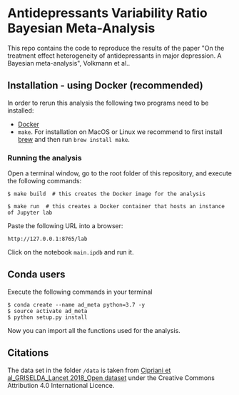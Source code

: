 # Antidepressants Variability Ratio Bayesian Meta-Analysis

This repo contains the code to reproduce the results of the paper
"On the treatment effect heterogeneity of antidepressants in major depression.
A Bayesian meta-analysis", Volkmann et al..

## Installation - using Docker (recommended)
In order to rerun this analysis the following two programs need
to be installed:
- [Docker](https://docs.docker.com/)
- `make`. For installation on MacOS or Linux we recommend to
first install [brew](https://brew.sh/) and then run `brew install make`.

### Running the analysis

Open a terminal window, go to the root folder of this repository,
and execute the following commands:

    $ make build  # this creates the Docker image for the analysis  

    $ make run  # this creates a Docker container that hosts an instance of Jupyter lab
    
Paste the following URL into a browser:

    http://127.0.0.1:8765/lab
    
Click on the notebook `main.ipdb` and run it.
    
## Conda users

Execute the following commands in your terminal

    $ conda create --name ad_meta python=3.7 -y
	$ source activate ad_meta
    $ python setup.py install
    
Now you can import all the functions used for the analysis.


## Citations
The data set in the folder `/data` is taken from
[Cipriani et al_GRISELDA_Lancet 2018_Open dataset](https://data.mendeley.com/datasets/83rthbp8ys/2)
under the Creative Commons Attribution 4.0 International Licence.